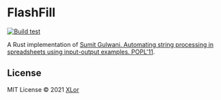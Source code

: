 # FlashFill

[![Build test](https://github.com/yjl9903/FlashFill/actions/workflows/build.yml/badge.svg)](https://github.com/yjl9903/FlashFill/actions/workflows/build.yml)

A Rust implementation of [Sumit Gulwani. Automating string processing in spreadsheets using input-output examples. POPL'11](https://www.microsoft.com/en-us/research/publication/automating-string-processing-spreadsheets-using-input-output-examples/).

## License

MIT License © 2021 [XLor](https://github.com/yjl9903)

